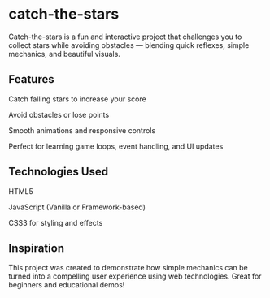 # catch-the-stars
Catch-the-stars is a fun and interactive project that challenges you to collect stars while avoiding obstacles — blending quick reflexes, simple mechanics, and beautiful visuals.

## Features
Catch falling stars to increase your score

Avoid obstacles or lose points

Smooth animations and responsive controls

Perfect for learning game loops, event handling, and UI updates

## Technologies Used
HTML5

JavaScript (Vanilla or Framework-based)

CSS3 for styling and effects

## Inspiration
This project was created to demonstrate how simple mechanics can be turned into a compelling user experience using web technologies. Great for beginners and educational demos!
